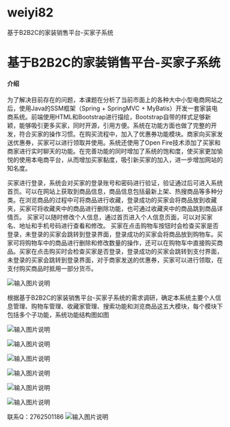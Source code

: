 # weiyi82
基于B2B2C的家装销售平台-买家子系统

# 基于B2B2C的家装销售平台-买家子系统

#### 介绍
为了解决目前存在的问题，本课题在分析了当前市面上的各种大中小型电商网站之后，使用Java的SSM框架（Spring + SpringMVC + MyBatis）开发一套家装电商系统。前端使用HTML和Bootstrap进行描绘，Bootstrap自带的样式足够新颖，能够吸引更多买家，同时开源，引用方便。系统在功能方面也做了完整的开发，符合买家的操作习惯。在购买流程中，加入了优惠券功能模块。商家向买家发送优惠券，买家可以进行领取并使用。系统还使用了Open Fire技术添加了买家和商家进行实时聊天的功能。在完善功能的同时增加了系统的饱和度，使买家更加愉悦的使用本电商平台，从而增加买家黏度，吸引新买家的加入，进一步增加网站的知名度。

买家进行登录，系统会对买家的登录账号和密码进行验证，验证通过后可进入系统首页。可以在网站上获取到商品信息，商品信息包括最新上架、热搜商品等多种分类。在浏览商品的过程中可将商品进行收藏，登录成功的买家会将商品放到收藏夹，买家可将收藏夹中的商品进行删除功能，也可通过收藏夹中的商品跳到商品详情页。
买家可以随时修改个人信息，通过首页进入个人信息页面，可以对买家名、地址和手机号码进行查看和修改。
买家在点击购物车按钮时会检查买家是否登录，未登录的买家会跳转到登录界面，登录成功的买家会将商品放到购物车。买家可将购物车中的商品进行删除和修改数量的操作，还可以在购物车中直接购买商品。买家在点击购买时会检查买家是否登录，登录成功的买家会跳转到支付界面，未登录的买家会跳转到登录界面，对于商家发送的优惠券，买家可以进行领取，在支付购买商品时抵用一部分货币。

![输入图片说明](https://images.gitee.com/uploads/images/2020/1202/233204_7dfdee1c_4865385.png "屏幕截图.png")

根据基于B2B2C的家装销售平台-买家子系统的需求调研，确定本系统主要个人信息管理、购物车管理、收藏家管理、搜索功能和浏览商品这五大模块，每个模块下包括多个子功能，系统功能结构图如图

![输入图片说明](https://images.gitee.com/uploads/images/2020/1202/233237_5d926aba_4865385.png "屏幕截图.png")

![输入图片说明](https://images.gitee.com/uploads/images/2020/1202/233258_fcb9cee2_4865385.png "屏幕截图.png")

![输入图片说明](https://images.gitee.com/uploads/images/2020/1202/233303_6c44fa41_4865385.png "屏幕截图.png")

![输入图片说明](https://images.gitee.com/uploads/images/2020/1202/233309_3a836000_4865385.png "屏幕截图.png")

![输入图片说明](https://images.gitee.com/uploads/images/2020/1202/233316_6a6956f6_4865385.png "屏幕截图.png")

![输入图片说明](https://images.gitee.com/uploads/images/2020/1202/233323_6b2d88a3_4865385.png "屏幕截图.png")



联系Q：2762501186
![输入图片说明](https://images.gitee.com/uploads/images/2020/1119/003728_cd598bb9_4865385.jpeg "微信.jpg")
